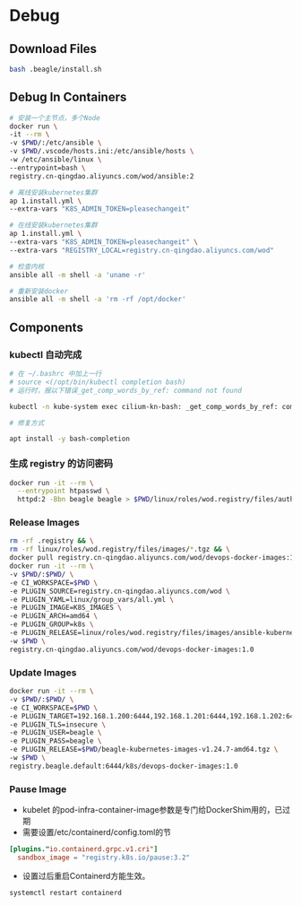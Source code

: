 # Debug

## Download Files

```bash
bash .beagle/install.sh
```

## Debug In Containers

```bash
# 安装一个主节点，多个Node
docker run \
-it --rm \
-v $PWD/:/etc/ansible \
-v $PWD/.vscode/hosts.ini:/etc/ansible/hosts \
-w /etc/ansible/linux \
--entrypoint=bash \
registry.cn-qingdao.aliyuncs.com/wod/ansible:2

# 离线安装kubernetes集群
ap 1.install.yml \
--extra-vars "K8S_ADMIN_TOKEN=pleasechangeit"

# 在线安装kubernetes集群
ap 1.install.yml \
--extra-vars "K8S_ADMIN_TOKEN=pleasechangeit" \
--extra-vars "REGISTRY_LOCAL=registry.cn-qingdao.aliyuncs.com/wod"

# 检查内核
ansible all -m shell -a 'uname -r'

# 重新安装docker
ansible all -m shell -a 'rm -rf /opt/docker'
```

## Components

### kubectl 自动完成

```bash
# 在 ~/.bashrc 中加上一行
# source <(/opt/bin/kubectl completion bash)
# 运行时，报以下错误_get_comp_words_by_ref: command not found

kubectl -n kube-system exec cilium-kn-bash: _get_comp_words_by_ref: command not found

# 修复方式

apt install -y bash-completion
```

### 生成 registry 的访问密码

```bash
docker run -it --rm \
  --entrypoint htpasswd \
  httpd:2 -Bbn beagle beagle > $PWD/linux/roles/wod.registry/files/auth
```

### Release Images

```bash
rm -rf .registry && \
rm -rf linux/roles/wod.registry/files/images/*.tgz && \
docker pull registry.cn-qingdao.aliyuncs.com/wod/devops-docker-images:1.0 && \
docker run -it --rm \
-v $PWD/:$PWD/ \
-e CI_WORKSPACE=$PWD \
-e PLUGIN_SOURCE=registry.cn-qingdao.aliyuncs.com/wod \
-e PLUGIN_YAML=linux/group_vars/all.yml \
-e PLUGIN_IMAGE=K8S_IMAGES \
-e PLUGIN_ARCH=amd64 \
-e PLUGIN_GROUP=k8s \
-e PLUGIN_RELEASE=linux/roles/wod.registry/files/images/ansible-kubernetes-images-v1.24.7-amd64.tgz \
-w $PWD \
registry.cn-qingdao.aliyuncs.com/wod/devops-docker-images:1.0
```

### Update Images

```bash
docker run -it --rm \
-v $PWD/:$PWD/ \
-e CI_WORKSPACE=$PWD \
-e PLUGIN_TARGET=192.168.1.200:6444,192.168.1.201:6444,192.168.1.202:6444 \
-e PLUGIN_TLS=insecure \
-e PLUGIN_USER=beagle \
-e PLUGIN_PASS=beagle \
-e PLUGIN_RELEASE=$PWD/beagle-kubernetes-images-v1.24.7-amd64.tgz \
-w $PWD \
registry.beagle.default:6444/k8s/devops-docker-images:1.0
```

### Pause Image

- kubelet 的pod-infra-container-image参数是专门给DockerShim用的，已过期
- 需要设置/etc/containerd/config.toml的节

```toml
[plugins."io.containerd.grpc.v1.cri"]
  sandbox_image = "registry.k8s.io/pause:3.2"
```

- 设置过后重启Containerd方能生效。

```bash
systemctl restart containerd
```
